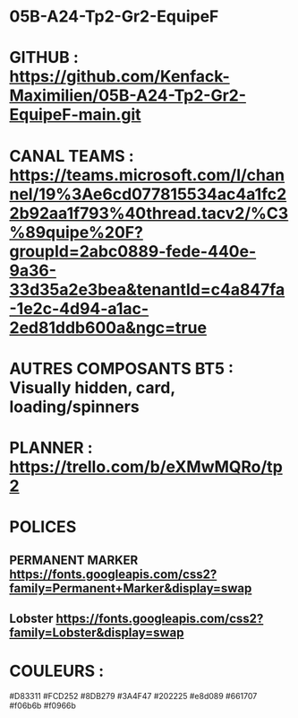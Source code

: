 # 05B-A24-Tp2-Gr2-EquipeF
# GITHUB : https://github.com/Kenfack-Maximilien/05B-A24-Tp2-Gr2-EquipeF-main.git

# CANAL TEAMS : https://teams.microsoft.com/l/channel/19%3Ae6cd077815534ac4a1fc22b92aa1f793%40thread.tacv2/%C3%89quipe%20F?groupId=2abc0889-fede-440e-9a36-33d35a2e3bea&tenantId=c4a847fa-1e2c-4d94-a1ac-2ed81ddb600a&ngc=true
# AUTRES COMPOSANTS BT5 : Visually hidden, card, loading/spinners
# PLANNER : https://trello.com/b/eXMwMQRo/tp2
# POLICES 
 ## PERMANENT MARKER https://fonts.googleapis.com/css2?family=Permanent+Marker&display=swap
 ## Lobster https://fonts.googleapis.com/css2?family=Lobster&display=swap
 # COULEURS : 
#D83311
#FCD252
#8DB279
#3A4F47
#202225
#e8d089
#661707
#f06b6b
#f0966b